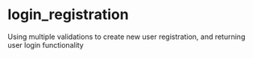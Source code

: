 # login_registration
Using multiple validations to create new user registration, and returning user login functionality
